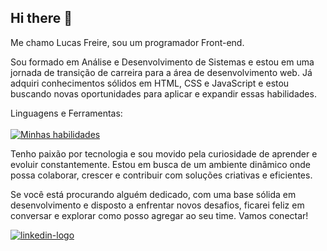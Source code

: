 ## Hi there 👋

Me chamo Lucas Freire, sou um programador Front-end.

Sou formado em Análise e Desenvolvimento de Sistemas e estou em uma jornada de transição de carreira para a área de desenvolvimento web. Já adquiri conhecimentos sólidos em HTML, CSS e JavaScript e estou buscando novas oportunidades para aplicar e expandir essas habilidades.

Linguagens e Ferramentas:
<br>
<br>
[![Minhas habilidades](https://skillicons.dev/icons?i=js,html,css,react)](https://skillicons.dev)
  <br>


Tenho paixão por tecnologia e sou movido pela curiosidade de aprender e evoluir constantemente. Estou em busca de um ambiente dinâmico onde possa colaborar, crescer e contribuir com soluções criativas e eficientes.

Se você está procurando alguém dedicado, com uma base sólida em desenvolvimento e disposto a enfrentar novos desafios, ficarei feliz em conversar e explorar como posso agregar ao seu time. Vamos conectar!

<a href="https://www.linkedin.com/in/lucas-freire-916814142/"><img src="https://img.shields.io/badge/LinkedIn-0077B5?style=for-the-badge&logo=linkedin&logoColor=white" alt="linkedin-logo"><a/>
